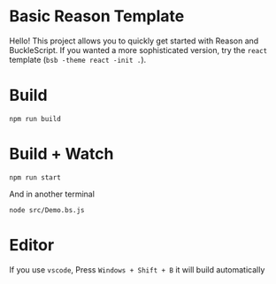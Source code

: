 # Basic Reason Template

Hello! This project allows you to quickly get started with Reason and BuckleScript. If you wanted a more sophisticated version, try the `react` template (`bsb -theme react -init .`).

# Build

```
npm run build
```

# Build + Watch

```
npm run start
```

And in another terminal

```
node src/Demo.bs.js
```

# Editor

If you use `vscode`, Press `Windows + Shift + B` it will build automatically

